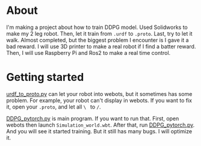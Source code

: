 # About
I'm making a project about how to train DDPG model. Used 
Solidworks to make my 2 leg robot. Then, let it train from 
`.urdf` to `.proto`. Last, try to let it walk. Almost completed, 
but the biggest problem I encounter is I gave it a bad reward. 
I will use 3D printer to make a real robot if I find a batter reward.
 Then, I will use Raspberry Pi and Ros2 to make a real time control. 

# Getting started

[urdf_to_proto.py](code%2Furdf_to_proto.py) can let your robot into webots, 
but it sometimes has some problem. For example, your robot can't display in webots.
 If you want to fix it, open your `.proto`, and let all `\ ` to `/`. 

[DDPG_pytorch.py](controllers%2Fmain_controller_1%2FDDPG_pytorch.py) is main program.
If you want to run that. First, open webots then launch `Simulation_world.wbt`. 
After that, run [DDPG_pytorch.py](controllers%2Fmain_controller_1%2FDDPG_pytorch.py). 
And you will see it started training. But it still has many bugs. I will optimize it.
